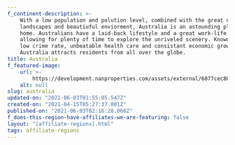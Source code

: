 ```yaml
---
f_continent-description: >-
    With a low population and polution level, combined with the great natural
    landscapes and beautiuful enviorment, Australia is an astounding place to call
    home. Australians have a laid-back lifestyle and a great work-life balance,
    allowing for plenty of time to explore the unriveled scenery. Known for their
    low crime rate, unbeatable health care and consistant economic growth,
    Australia attracts residents from all over the globe.
title: Australia
f_featured-image:
    url: >-
        https://development.nanproperties.com/assets/external/6077cec802c7ef0ecdfe86af_602f64f101cbbcontent_global-properties-australia.jpeg
    alt: null
slug: australia
updated-on: "2021-06-03T01:55:05.547Z"
created-on: "2021-04-15T05:27:37.001Z"
published-on: "2021-06-03T02:16:28.066Z"
f_does-this-region-have-affiliates-we-are-featuring: false
layout: "[affiliate-regions].html"
tags: affiliate-regions
---
```

